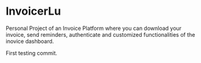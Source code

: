 # InvoicerLu
Personal Project of an Invoice Platform where you can download your invoice, send reminders, authenticate and customized functionalities of the inovice dashboard.

First testing commit.
